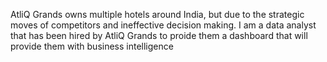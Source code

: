 AtliQ Grands owns multiple hotels around India, but due to the strategic moves of competitors and ineffective decision making.
I am a data analyst that has been hired by AtliQ Grands to proide them a dashboard that will provide them with business intelligence
